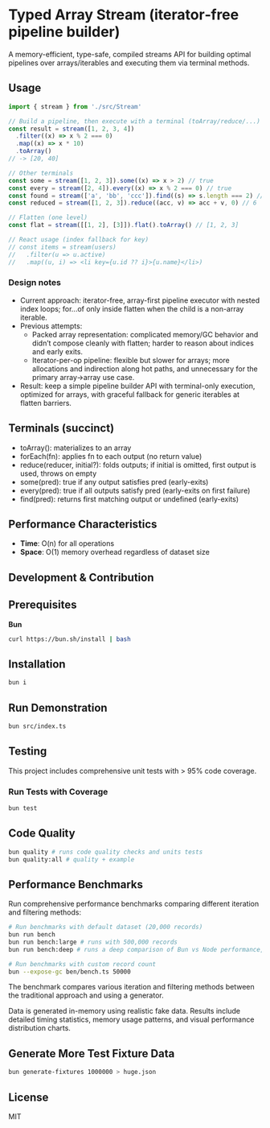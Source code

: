 # Typed Array Stream (iterator‑free pipeline builder)

A memory-efficient, type-safe, compiled streams API for building optimal pipelines
over arrays/iterables and executing them via terminal methods.


## Usage

```ts
import { stream } from './src/Stream'

// Build a pipeline, then execute with a terminal (toArray/reduce/...)
const result = stream([1, 2, 3, 4])
  .filter((x) => x % 2 === 0)
  .map((x) => x * 10)
  .toArray()
// -> [20, 40]

// Other terminals
const some = stream([1, 2, 3]).some((x) => x > 2) // true
const every = stream([2, 4]).every((x) => x % 2 === 0) // true
const found = stream(['a', 'bb', 'ccc']).find((s) => s.length === 2) // 'bb'
const reduced = stream([1, 2, 3]).reduce((acc, v) => acc + v, 0) // 6

// Flatten (one level)
const flat = stream([[1, 2], [3]]).flat().toArray() // [1, 2, 3]

// React usage (index fallback for key)
// const items = stream(users)
//   .filter(u => u.active)
//   .map((u, i) => <li key={u.id ?? i}>{u.name}</li>)
```

### Design notes

- Current approach: iterator-free, array-first pipeline executor with nested index loops; for...of only inside flatten when the child is a non-array iterable.
- Previous attempts:
  - Packed array representation: complicated memory/GC behavior and didn’t compose cleanly with flatten; harder to reason about indices and early exits.
  - Iterator-per-op pipeline: flexible but slower for arrays; more allocations and indirection along hot paths, and unnecessary for the primary array→array use case.
- Result: keep a simple pipeline builder API with terminal-only execution, optimized for arrays, with graceful fallback for generic iterables at flatten barriers.
## Terminals (succinct)

- toArray(): materializes to an array
- forEach(fn): applies fn to each output (no return value)
- reduce(reducer, initial?): folds outputs; if initial is omitted, first output is used, throws on empty
- some(pred): true if any output satisfies pred (early-exits)
- every(pred): true if all outputs satisfy pred (early-exits on first failure)
- find(pred): returns first matching output or undefined (early-exits)


## Performance Characteristics

- **Time**: O(n) for all operations
- **Space**: O(1) memory overhead regardless of dataset size

## Development & Contribution

## Prerequisites

**Bun**

```bash
curl https://bun.sh/install | bash
```

## Installation

```bash
bun i
```

## Run Demonstration

```bash
bun src/index.ts
```

## Testing

This project includes comprehensive unit tests with > 95% code coverage.

### Run Tests with Coverage

```bash
bun test
```

## Code Quality

```bash
bun quality # runs code quality checks and units tests
bun quality:all # quality + example
```

## Performance Benchmarks

Run comprehensive performance benchmarks comparing different iteration and filtering methods:

```bash
# Run benchmarks with default dataset (20,000 records)
bun run bench
bun run bench:large # runs with 500,000 records
bun run bench:deep # runs a deep comparison of Bun vs Node performance, using performance counters, with 200,000 records

# Run benchmarks with custom record count
bun --expose-gc ben/bench.ts 50000
```

The benchmark compares various iteration and filtering methods between the traditional
approach and using a generator.

Data is generated in-memory using realistic fake data.
Results include detailed timing statistics, memory usage patterns, and visual performance distribution charts.

## Generate More Test Fixture Data

```bash
bun generate-fixtures 1000000 > huge.json
```

## License

MIT
